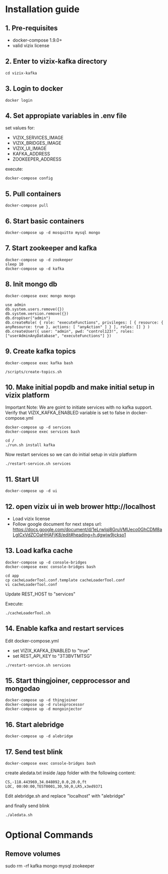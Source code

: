 # Installation guide

## 1. Pre-requisites

- docker-compose 1.9.0+
- valid vizix license

## 2. Enter to vizix-kafka directory 

```
cd vizix-kafka
```
	
## 3. Login to docker

```
docker login
```

## 4. Set appropiate variables in .env file
set values for:
- VIZIX_SERVICES_IMAGE
- VIZIX_BRIDGES_IMAGE
- VIZIX_UI_IMAGE
- KAFKA_ADDRESS
- ZOOKEEPER_ADDRESS

execute:
```
docker-compose config
```

## 5. Pull containers
```
docker-compose pull
```

## 6. Start basic containers
```
docker-compose up -d mosquitto mysql mongo
```

## 7. Start zookeeper and kafka
```
docker-compose up -d zookeeper
sleep 10
docker-compose up -d kafka
```

## 8. Init mongo db
```
docker-compose exec mongo mongo
```
```
use admin
db.system.users.remove({})
db.system.version.remove({})
db.dropUser("admin")
db.createRole( { role: "executeFunctions", privileges: [ { resource: { anyResource: true }, actions: [ "anyAction" ] } ], roles: [] } )
db.createUser({ user: "admin", pwd: "control123!", roles: ["userAdminAnyDatabase", "executeFunctions"] })
```
   
## 9. Create kafka topics
```
docker-compose exec kafka bash
```
```
/scripts/create-topics.sh
```

## 10. Make initial popdb and make initial setup in vizix platform
Important Note: We are goint to initiate services with no kafka support. 
Verify that VIZIX_KAFKA_ENABLED variable is set to false in docker-compose.yml

```
docker-compose up -d services
docker-compose exec services bash
```
```
cd /
./run.sh install kafka
```

Now restart services so we can do initial setup in vizix platform 
```
./restart-service.sh services
```

## 11. Start UI
```
docker-compose up -d ui
```

## 12. open vizix ui in web brower http://localhost

- Load vizix license
- Follow google document for next steps 
url: https://docs.google.com/document/d/1eLrwlqj8GruVMUeco0GhCDM8aLgICxVdZCOaHHAFjK8/edit#heading=h.dgwjw9jckso1

## 13. Load kafka cache
```
docker-compose up -d console-bridges
docker-compose exec console-bridges bash
```
```
cd app
cp cacheLoaderTool.conf.template cacheLoaderTool.conf
vi cacheLoaderTool.conf
```
Update REST_HOST to "services"

Execute:
```
./cacheLoaderTool.sh
```

## 14. Enable kafka and restart services
Edit docker-compose.yml 
- set VIZIX_KAFKA_ENABLED to "true"
- set REST_API_KEY to "3T3BVTMTSG"
```
./restart-service.sh services
```

## 15. Start thingjoiner, cepprocessor and mongodao
```
docker-compose up -d thingjoiner
docker-compose up -d rulesprocessor
docker-compose up -d mongoinjector
```

## 16. Start alebridge
    docker-compose up -d alebridge

## 17. Send test blink
```
docker-compose exec console-bridges bash
```

create aledata.txt inside /app folder with the following content:
```
CS,-118.443969,34.048092,0.0,20.0,ft
LOC, 00:00:00,TEST0001,30,50,0,LR5,x3ed9371
```

Edit alebridge.sh and replace "localhost" with "alebridge"

and finally send blink
```
./aledata.sh
```

# Optional Commands

## Remove volumes
   sudo rm -rf kafka mongo mysql zookeeper
